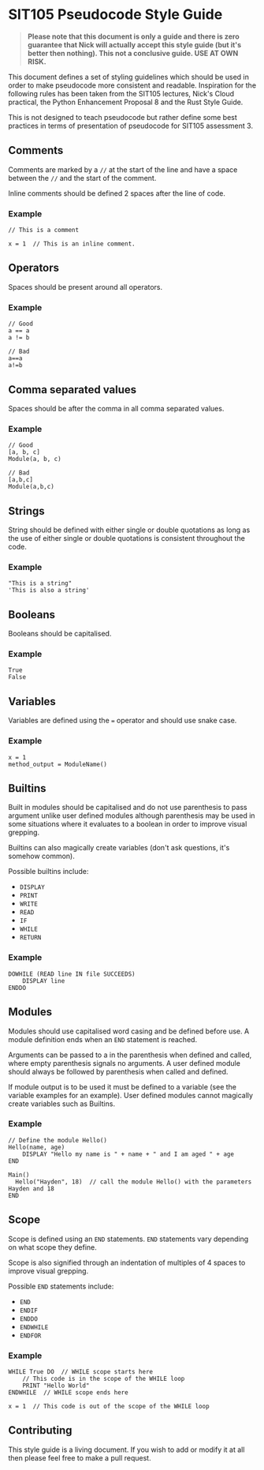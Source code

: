 # SIT105 Pseudocode Style Guide

> **Please note that this document is only a guide and there is zero guarantee that Nick will actually accept this style guide (but it's better then nothing). This not a conclusive guide. USE AT OWN RISK.**

This document defines a set of styling guidelines which should be used in order to make pseudocode more consistent and readable. Inspiration for the following rules has been taken from the SIT105 lectures, Nick's Cloud practical, the Python Enhancement Proposal 8 and the Rust Style Guide.

This is not designed to teach pseudocode but rather define some best practices in terms of presentation of pseudocode for SIT105 assessment 3.

## Comments

Comments are marked by a `//` at the start of the line and have a space between the `//` and the start of the comment. 

Inline comments should be defined 2 spaces after the line of code.

### Example

```
// This is a comment

x = 1  // This is an inline comment.
```

## Operators

Spaces should be present around all operators.

### Example

```
// Good
a == a
a != b

// Bad
a==a
a!=b
```

## Comma separated values

Spaces should be after the comma in all comma separated values.

### Example

```
// Good
[a, b, c]
Module(a, b, c)

// Bad
[a,b,c]
Module(a,b,c)
```

## Strings

String should be defined with either single or double quotations as long as the use of either single or double quotations is consistent throughout the code.

### Example

```
"This is a string"
'This is also a string'
```

## Booleans

Booleans should be capitalised.

### Example

```
True
False
```

## Variables

Variables are defined using the `=` operator and should use snake case.

### Example

```
x = 1
method_output = ModuleName()
```

## Builtins

Built in modules should be capitalised and do not use parenthesis to pass argument unlike user defined modules although parenthesis may be used in some situations where it evaluates to a boolean in order to improve visual grepping.

Builtins can also magically create variables (don't ask questions, it's somehow common).

Possible builtins include:

  - `DISPLAY`
  - `PRINT`
  - `WRITE`
  - `READ`
  - `IF`
  - `WHILE`
  - `RETURN`

### Example

```
DOWHILE (READ line IN file SUCCEEDS)
    DISPLAY line
ENDDO
```

## Modules

Modules should use capitalised word casing and be defined before use. A module definition ends when an `END` statement is reached.

Arguments can be passed to a in the parenthesis when defined and called, where empty parenthesis signals no arguments. A user defined module should always be followed by parenthesis when called and defined.

If module output is to be used it must be defined to a variable (see the variable examples for an example). User defined modules cannot magically create variables such as Builtins.

### Example

```
// Define the module Hello()
Hello(name, age)
    DISPLAY "Hello my name is " + name + " and I am aged " + age
END

Main()
  Hello("Hayden", 18)  // call the module Hello() with the parameters Hayden and 18
END
```

## Scope

Scope is defined using an `END` statements. `END` statements vary depending on what scope they define.

Scope is also signified through an indentation of multiples of 4 spaces to improve visual grepping.

Possible `END` statements include:

  - `END`
  - `ENDIF`
  - `ENDDO`
  - `ENDWHILE`
  - `ENDFOR`

### Example

```
WHILE True DO  // WHILE scope starts here
    // This code is in the scope of the WHILE loop
    PRINT "Hello World"
ENDWHILE  // WHILE scope ends here

x = 1  // This code is out of the scope of the WHILE loop
```

## Contributing

This style guide is a living document. If you wish to add or modify it at all then please feel free to make a pull request.
